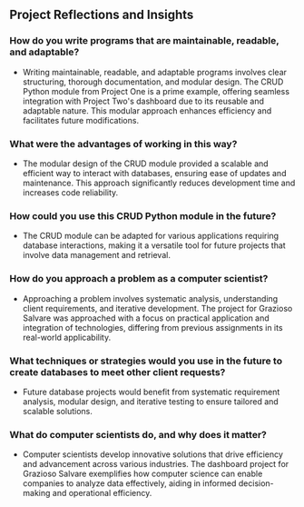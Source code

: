 ## Project Reflections and Insights

### How do you write programs that are maintainable, readable, and adaptable?
- Writing maintainable, readable, and adaptable programs involves clear structuring, thorough documentation, and modular design. The CRUD Python module from Project One is a prime example, offering seamless integration with Project Two's dashboard due to its reusable and adaptable nature. This modular approach enhances efficiency and facilitates future modifications.

### What were the advantages of working in this way?
- The modular design of the CRUD module provided a scalable and efficient way to interact with databases, ensuring ease of updates and maintenance. This approach significantly reduces development time and increases code reliability.

### How could you use this CRUD Python module in the future?
- The CRUD module can be adapted for various applications requiring database interactions, making it a versatile tool for future projects that involve data management and retrieval.

### How do you approach a problem as a computer scientist?
- Approaching a problem involves systematic analysis, understanding client requirements, and iterative development. The project for Grazioso Salvare was approached with a focus on practical application and integration of technologies, differing from previous assignments in its real-world applicability.

### What techniques or strategies would you use in the future to create databases to meet other client requests?
- Future database projects would benefit from systematic requirement analysis, modular design, and iterative testing to ensure tailored and scalable solutions.

### What do computer scientists do, and why does it matter?
- Computer scientists develop innovative solutions that drive efficiency and advancement across various industries. The dashboard project for Grazioso Salvare exemplifies how computer science can enable companies to analyze data effectively, aiding in informed decision-making and operational efficiency.
